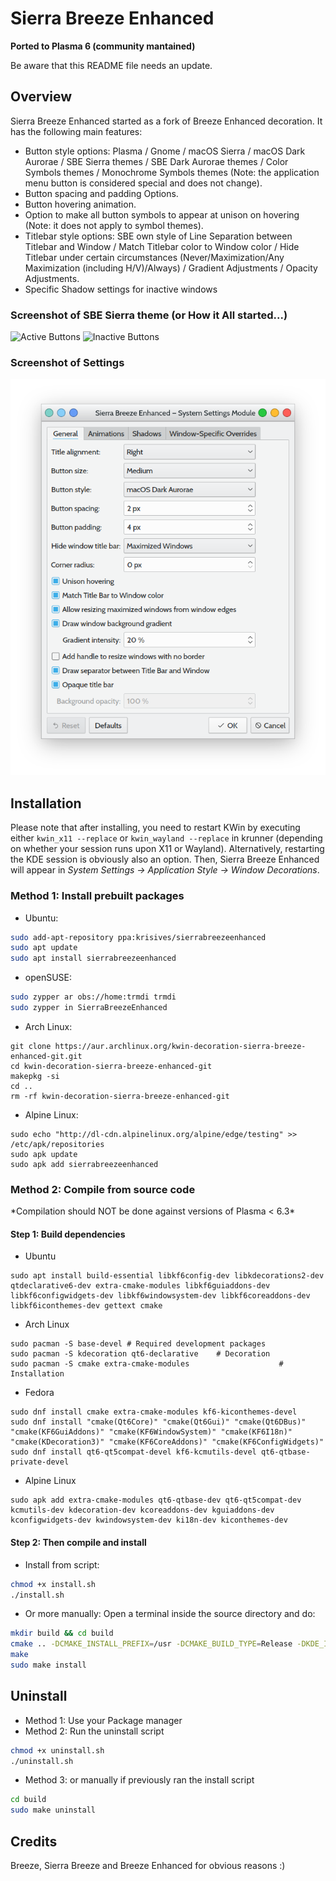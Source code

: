# Sierra Breeze Enhanced

**Ported to Plasma 6 (community mantained)**

Be aware that this README file needs an update.

## Overview

Sierra Breeze Enhanced started as a fork of Breeze Enhanced decoration. It has the following main features:

 * Button style options: Plasma / Gnome / macOS Sierra / macOS Dark Aurorae / SBE Sierra themes / SBE Dark Aurorae themes / Color Symbols themes / Monochrome Symbols themes (Note: the application menu button is considered special and does not change).
 * Button spacing and padding Options.
 * Button hovering animation.
 * Option to make all button symbols to appear at unison on hovering (Note: it does not apply to symbol themes).
 * Titlebar style options: SBE own style of Line Separation between Titlebar and Window / Match Titlebar color to Window color / Hide Titlebar under certain circumstances (Never/Maximization/Any Maximization (including H/V)/Always) / Gradient Adjustments / Opacity Adjustments.
 * Specific Shadow settings for inactive windows
 
 
### Screenshot of SBE Sierra theme (or How it All started...)


![Active Buttons](screenshots/ActiveButtons.gif?raw=true "Active Buttons")
![Inactive Buttons](screenshots/InactiveButtons.gif?raw=true "Inactive Buttons")


### Screenshot of Settings


![SBE Settings](screenshots/SBE_settings.png?raw=true "SBE Settings")


## Installation

Please note that after installing, you need to restart KWin by executing either `kwin_x11 --replace` or `kwin_wayland --replace` in krunner (depending on whether your session runs upon X11 or Wayland). Alternatively, restarting the KDE session is obviously also an option. Then, Sierra Breeze Enhanced will appear in *System Settings &rarr; Application Style &rarr; Window Decorations*.

### Method 1: Install prebuilt packages
- Ubuntu:
```sh
sudo add-apt-repository ppa:krisives/sierrabreezeenhanced
sudo apt update
sudo apt install sierrabreezeenhanced
```
- openSUSE:
```sh
sudo zypper ar obs://home:trmdi trmdi
sudo zypper in SierraBreezeEnhanced
```
- Arch Linux:
```
git clone https://aur.archlinux.org/kwin-decoration-sierra-breeze-enhanced-git.git
cd kwin-decoration-sierra-breeze-enhanced-git
makepkg -si
cd ..
rm -rf kwin-decoration-sierra-breeze-enhanced-git
```

- Alpine Linux:
``` shell
sudo echo "http://dl-cdn.alpinelinux.org/alpine/edge/testing" >> /etc/apk/repositories
sudo apk update
sudo apk add sierrabreezeenhanced
```

### Method 2: Compile from source code
*Compilation should NOT be done against versions of Plasma < 6.3\*

#### Step 1: Build dependencies

- Ubuntu
``` shell
sudo apt install build-essential libkf6config-dev libkdecorations2-dev qtdeclarative6-dev extra-cmake-modules libkf6guiaddons-dev libkf6configwidgets-dev libkf6windowsystem-dev libkf6coreaddons-dev libkf6iconthemes-dev gettext cmake
```
- Arch Linux
``` shell
sudo pacman -S base-devel # Required development packages
sudo pacman -S kdecoration qt6-declarative    # Decoration
sudo pacman -S cmake extra-cmake-modules                    # Installation
```
- Fedora
``` shell
sudo dnf install cmake extra-cmake-modules kf6-kiconthemes-devel
sudo dnf install "cmake(Qt6Core)" "cmake(Qt6Gui)" "cmake(Qt6DBus)" "cmake(KF6GuiAddons)" "cmake(KF6WindowSystem)" "cmake(KF6I18n)" "cmake(KDecoration3)" "cmake(KF6CoreAddons)" "cmake(KF6ConfigWidgets)"
sudo dnf install qt6-qt5compat-devel kf6-kcmutils-devel qt6-qtbase-private-devel
```

- Alpine Linux
``` shell
sudo apk add extra-cmake-modules qt6-qtbase-dev qt6-qt5compat-dev kcmutils-dev kdecoration-dev kcoreaddons-dev kguiaddons-dev kconfigwidgets-dev kwindowsystem-dev ki18n-dev kiconthemes-dev
```

#### Step 2: Then compile and install
- Install from script:
```sh
chmod +x install.sh
./install.sh
```
- Or more manually:
Open a terminal inside the source directory and do:
```sh
mkdir build && cd build
cmake .. -DCMAKE_INSTALL_PREFIX=/usr -DCMAKE_BUILD_TYPE=Release -DKDE_INSTALL_LIBDIR=lib -DBUILD_TESTING=OFF -DKDE_INSTALL_USE_QT_SYS_PATHS=ON
make
sudo make install
```


## Uninstall

- Method 1: Use your Package manager
- Method 2: Run the uninstall script
```sh
chmod +x uninstall.sh
./uninstall.sh
```
- Method 3: or manually if previously ran the install script
```sh
cd build
sudo make uninstall
```


## Credits
Breeze, Sierra Breeze and Breeze Enhanced for obvious reasons :)
